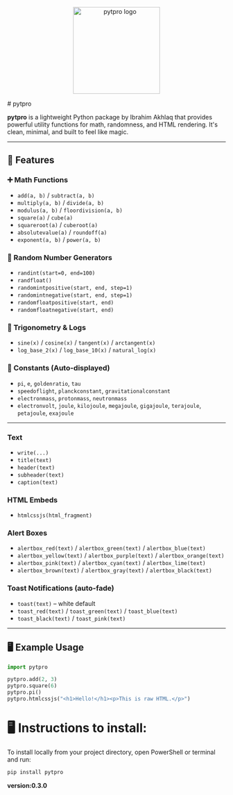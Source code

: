 <p align="center">
  <img src="download.png" width="200" alt="pytpro logo">
</p>
# pytpro

**pytpro** is a lightweight Python package by Ibrahim Akhlaq that provides powerful utility functions for math, randomness, and HTML rendering. It's clean, minimal, and built to feel like magic.

---

## 🚀 Features

### ➕ Math Functions
- `add(a, b)` / `subtract(a, b)`
- `multiply(a, b)` / `divide(a, b)`
- `modulus(a, b)` / `floordivision(a, b)`
- `square(a)` / `cube(a)`
- `squareroot(a)` / `cuberoot(a)`
- `absolutevalue(a)` / `roundoff(a)`
- `exponent(a, b)` / `power(a, b)`

### 🔢 Random Number Generators
- `randint(start=0, end=100)`
- `randfloat()`
- `randomintpositive(start, end, step=1)`
- `randomintnegative(start, end, step=1)`
- `randomfloatpositive(start, end)`
- `randomfloatnegative(start, end)`

### 📐 Trigonometry & Logs
- `sine(x)` / `cosine(x)` / `tangent(x)` / `arctangent(x)`
- `log_base_2(x)` / `log_base_10(x)` / `natural_log(x)`

### 📏 Constants (Auto-displayed)
- `pi`, `e`, `goldenratio`, `tau`
- `speedoflight`, `planckconstant`, `gravitationalconstant`
- `electronmass`, `protonmass`, `neutronmass`
- `electronvolt`, `joule`, `kilojoule`, `megajoule`, `gigajoule`, `terajoule`, `petajoule`, `exajoule`

---

### Text
- `write(...)`
- `title(text)`
- `header(text)`
- `subheader(text)`
- `caption(text)`

### HTML Embeds
- `htmlcssjs(html_fragment)`

### Alert Boxes
- `alertbox_red(text)` / `alertbox_green(text)` / `alertbox_blue(text)`
- `alertbox_yellow(text)` / `alertbox_purple(text)` / `alertbox_orange(text)`
- `alertbox_pink(text)` / `alertbox_cyan(text)` / `alertbox_lime(text)`
- `alertbox_brown(text)` / `alertbox_gray(text)` / `alertbox_black(text)`

### Toast Notifications (auto-fade)
- `toast(text)` – white default
- `toast_red(text)` / `toast_green(text)` / `toast_blue(text)`
- `toast_black(text)` / `toast_pink(text)`

---

## 🖥️ Example Usage

```python
import pytpro

pytpro.add(2, 3)
pytpro.square(6)
pytpro.pi()
pytpro.htmlcssjs("<h1>Hello!</h1><p>This is raw HTML.</p>")
```

# 🖥️ Instructions to install:

To install locally from your project directory, open PowerShell or terminal and run:

```bash
pip install pytpro
```

__version:0.3.0__